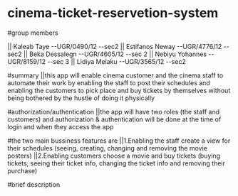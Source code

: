 # cinema-ticket-reservetion-system

#group members

|| Kaleab Taye --UGR/0490/12 --sec2
|| Estifanos Neway --UGR/4776/12 --sec2
|| Beka Dessalegn --UGR/4605/12 --sec 2
|| Nebiyu Yohannes --UGR/8159/12 --sec 3
|| Lidiya Melaku --UGR/3565/12  --sec2

#summary
||this app will enable cinema customer and the cinema staff to automate their work by enabling the staff to post their schedules and enabling the customers to pick place and buy tickets by themselves without being bothered by the hustle of doing it physically


#authorization/authentication
||the app will have two roles (the staff and customers) and authorization & authentication will be done at the time of login and when they access the app



#the two main bussiness features are
||1.Enabling the staff create a view for their schedules (seeing, creating, changing and removing the movie posters)
||2.Enabling customers choose a movie and buy tickets (buying tickets, seeing their ticket info, changing the ticket info and removing their purchase)


#brief description
